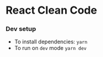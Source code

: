# React Clean Code

### Dev setup

- To install dependencies:
  `yarn`
- To run on `dev` mode
  `yarn dev`
